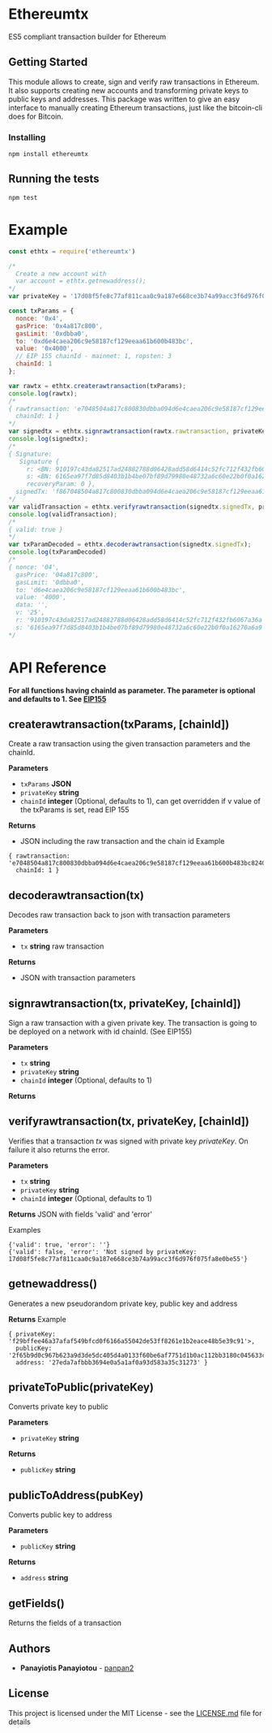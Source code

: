 # Ethereumtx
ES5 compliant transaction builder for Ethereum

## Getting Started

This module allows to create, sign and verify raw transactions in Ethereum.
It also supports creating new accounts and transforming private keys to public keys and addresses.
This package was written to give an easy interface to manually creating Ethereum transactions, just like the bitcoin-cli does for Bitcoin.

### Installing

```
npm install ethereumtx
```

## Running the tests

```
npm test
```

# Example
```js
const ethtx = require('ethereumtx')

/*
  Create a new account with
  var account = ethtx.getnewaddress();
*/
var privateKey = '17d08f5fe8c77af811caa0c9a187e668ce3b74a99acc3f6d976f075fa8e0be55';

const txParams = {
  nonce: '0x4',
  gasPrice: '0x4a817c800',
  gasLimit: '0xdbba0',
  to: '0xd6e4caea206c9e58187cf129eeaa61b600b483bc',
  value: '0x4000',
  // EIP 155 chainId - mainnet: 1, ropsten: 3
  chainId: 1
};

var rawtx = ethtx.createrawtransaction(txParams);
console.log(rawtx);
/*
{ rawtransaction: 'e7048504a817c800830dbba094d6e4caea206c9e58187cf129eeaa61b600b483bc824000801c8080',
  chainId: 1 }
*/
var signedtx = ethtx.signrawtransaction(rawtx.rawtransaction, privateKey, rawtx.chainId);
console.log(signedtx);
/*
{ Signature:
   Signature {
     r: <BN: 910197c43da82517ad24882788d06428add58d6414c52fc712f432fb6067a36a>,
     s: <BN: 6165ea97f7d85d8403b1b4be07bf89d79980e48732a6c60e22b0f0a16270a6a9>,
     recoveryParam: 0 },
  signedTx: 'f867048504a817c800830dbba094d6e4caea206c9e58187cf129eeaa61b600b483bc8240008025a0910197c43da82517ad24882788d06428add58d6414c52fc712f432fb6067a36aa06165ea97f7d85d8403b1b4be07bf89d79980e48732a6c60e22b0f0a16270a6a9' }
*/
var validTransaction = ethtx.verifyrawtransaction(signedtx.signedTx, privateKey);
console.log(validTransaction);
/*
{ valid: true }
*/
var txParamDecoded = ethtx.decoderawtransaction(signedtx.signedTx);
console.log(txParamDecoded)
/*
{ nonce: '04',
  gasPrice: '04a817c800',
  gasLimit: '0dbba0',
  to: 'd6e4caea206c9e58187cf129eeaa61b600b483bc',
  value: '4000',
  data: '',
  v: '25',
  r: '910197c43da82517ad24882788d06428add58d6414c52fc712f432fb6067a36a',
  s: '6165ea97f7d85d8403b1b4be07bf89d79980e48732a6c60e22b0f0a16270a6a9' }
*/

```


# API Reference

**For all functions having chainId as parameter. The parameter is optional and defaults to 1. See [EIP155](https://github.com/ethereum/EIPs/blob/master/EIPS/eip-155.md)**

## createrawtransaction(txParams, [chainId])

Create a raw transaction using the given transaction parameters and the chainId.

**Parameters**

-   `txParams` **JSON**
-   `privateKey` **string**
-   `chainId` **integer** (Optional, defaults to 1), can get overridden if v value of the txParams is set, read EIP 155

**Returns**
- JSON including the raw transaction and the chain id
Example
```
{ rawtransaction: 'e7048504a817c800830dbba094d6e4caea206c9e58187cf129eeaa61b600b483bc824000801c8080',
  chainId: 1 }
```

## decoderawtransaction(tx)

Decodes raw transaction back to json with transaction parameters

**Parameters**

- `tx` **string** raw transaction

**Returns**
- JSON with transaction parameters


## signrawtransaction(tx, privateKey, [chainId])

Sign a raw transaction with a given private key.
The transaction is going to be deployed on a network with id chainId. (See EIP155)

**Parameters**

-   `tx` **string**
-   `privateKey` **string**
-   `chainId` **integer** (Optional, defaults to 1)

**Returns**

## verifyrawtransaction(tx, privateKey, [chainId])

Verifies that a transaction *tx* was signed with private key *privateKey*.
On failure it also returns the error.

**Parameters**

-   `tx` **string**
-   `privateKey` **string**
-   `chainId` **integer** (Optional, defaults to 1)

**Returns**
JSON with fields 'valid' and 'error'

Examples
```
{'valid': true, 'error': ''}
{'valid': false, 'error': 'Not signed by privateKey: 17d08f5fe8c77af811caa0c9a187e668ce3b74a99acc3f6d976f075fa8e0be55'}
```

## getnewaddress()

Generates a new pseudorandom private key, public key and address

**Returns**
Example
```
{ privateKey: 'f29bffee46a37afaf549bfcd0f6166a55042de53ff8261e1b2eace48b5e39c91'>,
  publicKey: '2f65b9d0c967b623a9d3de5dc405d4a0133f60be6af7751d1b0ac112bb3180c045633c1dbfce97bc02f87cd441e5eed9be52605520b7fd7a4beab9641313ac82',
  address: '27eda7afbbb3694e0a5a1af0a93d583a35c31273' }
```

## privateToPublic(privateKey)

Converts private key to public

**Parameters**

-   `privateKey` **string**

**Returns**

-   `publicKey` **string**

## publicToAddress(pubKey)

Converts public key to address

**Parameters**

-   `publicKey` **string**

**Returns**

-   `address` **string**

## getFields()

Returns the fields of a transaction

## Authors

* **Panayiotis Panayiotou** - [panpan2](https://github.com/panpan2)

## License

This project is licensed under the MIT License - see the [LICENSE.md](LICENSE.md) file for details
